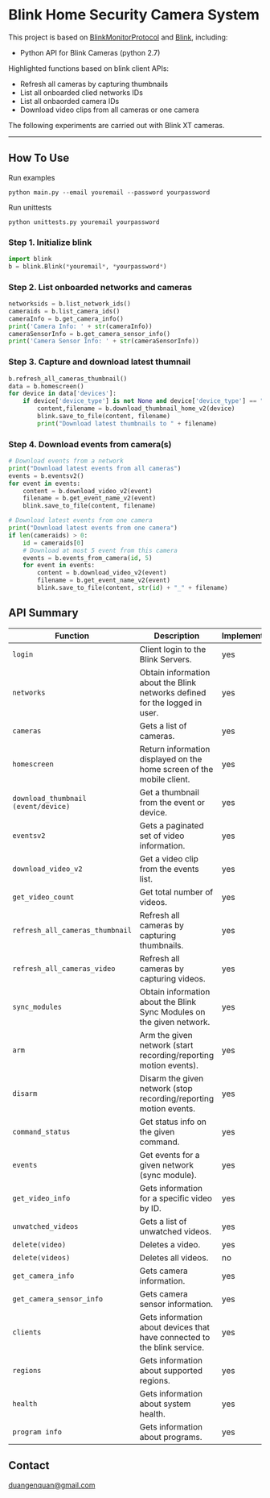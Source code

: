 
# Blink Home Security Camera System
This project is based on [BlinkMonitorProtocol](https://github.com/MattTW/BlinkMonitorProtocol) and [Blink](https://github.com/keredson/blink), including:

+ Python API for Blink Cameras (python 2.7)
<!-- + Unofficial API documentation with Shell/Python/JavaScript example codes and with sample results -->

Highlighted functions based on blink client APIs:
+ Refresh all cameras by capturing thumbnails
+ List all onboarded clied networks IDs 
+ List all onbaorded camera IDs
+ Download video clips from all cameras or one camera

The following experiments are carried out with Blink XT cameras. 

--- 
## How To Use
Run examples
```
python main.py --email youremail --password yourpassword
```
Run unittests
```
python unittests.py youremail yourpassword
```


### Step 1. Initialize blink

```python
import blink
b = blink.Blink(*youremail*, *yourpassword*)
```

### Step 2. List onboarded networks and cameras
```python
networksids = b.list_network_ids()
cameraids = b.list_camera_ids()
cameraInfo = b.get_camera_info()
print('Camera Info: ' + str(cameraInfo))
cameraSensorInfo = b.get_camera_sensor_info()
print('Camera Sensor Info: ' + str(cameraSensorInfo))
```

### Step 3. Capture and download latest thumnail
```python
b.refresh_all_cameras_thumbnail()
data = b.homescreen()
for device in data['devices']:
    if device['device_type'] is not None and device['device_type'] == "camera":
        content,filename = b.download_thumbnail_home_v2(device)
        blink.save_to_file(content, filename)
        print("Download latest thumbnails to " + filename)
```

### Step 4. Download events from camera(s)
```python
# Download events from a network
print("Download latest events from all cameras")
events = b.eventsv2()
for event in events:
    content = b.download_video_v2(event)
    filename = b.get_event_name_v2(event)
    blink.save_to_file(content, filename)

# Download latest events from one camera
print("Download latest events from one camera")
if len(cameraids) > 0:
    id = cameraids[0]
    # Download at most 5 event from this camera
    events = b.events_from_camera(id, 5)
    for event in events:
        content = b.download_video_v2(event)
        filename = b.get_event_name_v2(event)
        blink.save_to_file(content, str(id) + "_" + filename)
```

## API Summary
|Function|Description|Implemented|Works|
|--------|-----------|-----------|-----|
|`login`|Client login to the Blink Servers. | yes | yes | 
|`networks`|Obtain information about the Blink networks defined for the logged in user. | yes | yes | 
|`cameras`|Gets a list of cameras. | yes | yes | 
|`homescreen`|Return information displayed on the home screen of the mobile client. | yes | yes | 
|`download_thumbnail (event/device) `|Get a thumbnail from the event or device. | yes | yes | 
|`eventsv2`|Gets a paginated set of video information. | yes | yes | 
|`download_video_v2`|Get a video clip from the events list. | yes | yes | 
|`get_video_count`|Get total number of videos. | yes | yes | 
|`refresh_all_cameras_thumbnail`|Refresh all cameras by capturing thumbnails. | yes | yes | 
|`refresh_all_cameras_video`|Refresh all cameras by capturing videos. | yes | yes | 
|`sync_modules`|Obtain information about the Blink Sync Modules on the given network. | yes | yes | 
|`arm`|Arm the given network (start recording/reporting motion events). | yes | yes | 
|`disarm`|Disarm the given network (stop recording/reporting motion events. | yes | yes | 
|`command_status`|Get status info on the given command. | yes | yes | 
|`events`|Get events for a given network (sync module). | yes | yes | 
|`get_video_info`|Gets information for a specific video by ID. | yes | yes | 
|`unwatched_videos`|Gets a list of unwatched videos. | yes | yes | 
|`delete(video)`|Deletes a video. | yes | yes | 
|`delete(videos)`|Deletes all videos. | no |  | 
|`get_camera_info`|Gets camera information. | yes | yes | 
|`get_camera_sensor_info`|Gets camera sensor information. | yes | yes | 
|`clients`|Gets information about devices that have connected to the blink service. | yes | yes | 
|`regions`|Gets information about supported regions. | yes | yes | 
|`health`|Gets information about system health. | yes | no | 
|`program info`|Gets information about programs. | yes | no | 

## Contact
duangenquan@gmail.com
